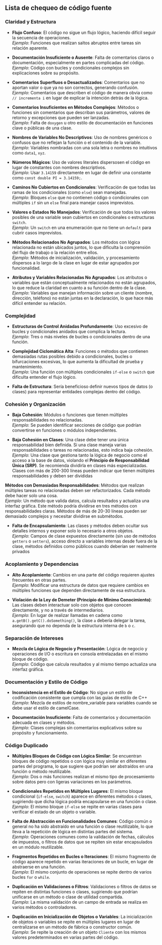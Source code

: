 ## Lista de chequeo de código fuente

### Claridad y Estructura

- **Flujo Confuso**: El código no sigue un flujo lógico, haciendo difícil seguir la secuencia de operaciones.  
  _Ejemplo_: Funciones que realizan saltos abruptos entre tareas sin relación aparente.

- **Documentación Insuficiente o Ausente**: Falta de comentarios claros o documentación, especialmente en partes complicadas del código.  
  _Ejemplo_: Código con bucles y condicionales complejos sin explicaciones sobre su propósito.

- **Comentarios Superfluos o Desactualizados**: Comentarios que no aportan valor o que ya no son correctos, generando confusión.  
  _Ejemplo_: Comentarios que describen el código de manera obvia como `// incrementa i` en lugar de explicar la intención detrás de la lógica.

- **Comentarios Insuficientes en Métodos Complejos**: Métodos o funciones sin comentarios que describan sus parámetros, valores de retorno y excepciones que pueden ser lanzadas.  
  _Ejemplo_: Falta de `doxygen` u otro estilo de documentación en funciones clave o públicas de una clase.

- **Nombres de Variables No Descriptivos**: Uso de nombres genéricos o confusos que no reflejan la función o el contenido de la variable.  
  _Ejemplo_: Variables nombradas con una sola letra o nombres no intuitivos como `data1`, `xyz`.

- **Números Mágicos**: Uso de valores literales dispersosen el código en lugar de constantes con nombres descriptivos.  
  _Ejemplo_: Usar `3.14159` directamente en lugar de definir una constante como `const double PI = 3.14159;`.

- **Caminos No Cubiertos en Condicionales**: Verificación de que todas las ramas de los condicionales (como `else`) sean manejadas.  
  _Ejemplo_: Bloques `else` que no contienen código o condicionales con múltiples `if` sin un `else` final para manejar casos imprevistos.

- **Valores o Estados No Manejados**: Verificación de que todos los valores posibles de una variable sean cubiertos en condicionales o estructuras `switch`.  
  _Ejemplo_: Un `switch` en una enumeración que no tiene un `default` para cubrir casos imprevistos.

- **Métodos Relacionados No Agrupados**: Los métodos con lógica relacionada no están ubicados juntos, lo que dificulta la comprensión del flujo de trabajo o la relación entre ellos.  
  _Ejemplo_: Métodos de inicialización, validación, y procesamiento dispersos a lo largo de la clase en lugar de estar agrupados por funcionalidad.

- **Atributos y Variables Relacionadas No Agrupados**: Los atributos o variables que están conceptualmente relacionados no están agrupados, lo que reduce la claridad en cuanto a su función dentro de la clase.  
  _Ejemplo_: Variables que manejan información sobre un cliente (nombre, dirección, teléfono) no están juntas en la declaración, lo que hace más difícil entender su relación.

### Complejidad

- **Estructuras de Control Anidadas Profundamente**: Uso excesivo de bucles y condicionales anidados que complica la lectura.  
  _Ejemplo_: Tres o más niveles de bucles o condicionales dentro de una función.

- **Complejidad Ciclomática Alta**: Funciones o métodos que contienen demasiadas rutas posibles debido a condicionales, bucles o bifurcaciones excesivas, lo que aumenta la dificultad de prueba y mantenimiento.  
  _Ejemplo_: Una función con múltiples condicionales `if-else` o `switch` que dificulta entender el flujo lógico.

- **Falta de Estructura**: Sería beneficioso definir nuevos tipos de datos (o clases) para representar entidades complejas dentro del código.

### Cohesión y Organización

- **Baja Cohesión**: Módulos o funciones que tienen múltiples responsabilidades no relacionadas.  
  _Ejemplo_: Se pueden identificar secciones de código que podrían convertirse en funciones o módulos independientes.

- **Baja Cohesión en Clases**: Una clase debe tener una única responsabilidad bien definida. Si una clase maneja varias responsabilidades o tareas no relacionadas, esto indica baja cohesión.  
  _Ejemplo_: Una clase que gestiona tanto la lógica de negocio como el acceso a la base de datos, violando el **Principio de Responsabilidad Única (SRP)**. Se recomienda dividirla en clases más especializadas. Clases con más de 200-300 líneas pueden indicar que tienen múltiples responsabilidades y deben ser divididas

**Métodos con Demasiadas Responsabilidades**: Métodos que realizan múltiples tareas no relacionadas deben ser refactorizados. Cada método debe hacer solo una cosa.  
  _Ejemplo_: Un método que valida datos, calcula resultados y actualiza una interfaz gráfica. Este método podría dividirse en tres métodos con responsabilidades claras. Métodos de más de 20-30 líneas pueden ser demasiado complejos y necesitar dividirse en submétodos.

- **Falta de Encapsulamiento**: Las clases y métodos deben ocultar sus detalles internos y exponer solo lo necesario a otros objetos.  
  _Ejemplo_: Campos de clase expuestos directamente (sin uso de métodos `getters` o `setters`), acceso directo a variables internas desde fuera de la clase, métodos definidos como públicos cuando deberían ser realmente privados


### Acoplamiento y Dependencias

- **Alto Acoplamiento**: Cambios en una parte del código requieren ajustes frecuentes en otras partes.  
  _Ejemplo_: Modificar una estructura de datos que requiere cambios en múltiples funciones que dependen directamente de esa estructura.

-  **Violación de la Ley de Demeter (Principio de Mínimo Conocimiento)**: Las clases deben interactuar solo con objetos que conocen directamente, y no a través de intermediarios.  
  _Ejemplo_: En lugar de realizar llamadas en cadena como `a.getB().getC().doSomething()`, la clase `a` debería delegar la tarea, asegurando que no dependa de la estructura interna de `b` o `c`.

### Separación de Intereses

- **Mezcla de Lógica de Negocio y Presentación**: Lógica de negocio y operaciones de I/O o escritura en consola entrelazadas en el mismo bloque de código.  
  _Ejemplo_: Código que calcula resultados y al mismo tiempo actualiza una interfaz gráfica.

### Documentación y Estilo de Código

- **Inconsistencia en el Estilo de Código**: No sigue un estilo de codificación consistente que cumpla con las guías de estilo de C++ 
  _Ejemplo_: Mezcla de estilos de nombre_variable para variables cuando se debe usar el estilo de camelCase.

- **Documentación Insuficiente**: Falta de comentarios y documentación adecuada en clases y métodos.  
  _Ejemplo_: Clases complejas sin comentarios explicativos sobre su propósito y funcionamiento.

### Código Duplicado

- **Múltiples Bloques de Código con Lógica Similar**: Se encuentran bloques de código repetidos o con lógica muy similar en diferentes partes del programa, lo que sugiere que podrían ser abstraídos en una función o método reutilizable.  
  _Ejemplo_: Dos o más funciones realizan el mismo tipo de procesamiento sobre datos pero con ligeras variaciones en los parámetros.

- **Condicionales Repetidos en Múltiples Lugares**: El mismo bloque condicional (`if-else`, `switch`) aparece en diferentes métodos o clases, sugiriendo que dicha lógica podría encapsularse en una función o clase.  
  _Ejemplo_: El mismo bloque `if-else` se repite en varias clases para verificar el estado de un objeto o variable.

- **Falta de Abstracción en Funcionalidades Comunes**: Código común o general no ha sido abstraído en una función o clase reutilizable, lo que lleva a la repetición de lógica en distintas partes del sistema.  
  _Ejemplo_: Operaciones comunes como la validación de fechas, cálculos de impuestos, o filtros de datos que se repiten sin estar encapsulados en un módulo reutilizable.

- **Fragmentos Repetidos en Bucles o Iteraciones**: El mismo fragmento de código aparece repetido en varias iteraciones de un bucle, en lugar de abstraerse en una función.  
  _Ejemplo_: El mismo conjunto de operaciones se repite dentro de varios bucles `for` o `while`.

- **Duplicación en Validaciones o Filtros**: Validaciones o filtros de datos se repiten en distintas funciones o clases, sugiriendo que podrían unificarse en un método o clase de utilidad compartida.  
  _Ejemplo_: La misma validación de un campo de entrada se realiza en varios métodos o controladores.

- **Duplicación en Inicialización de Objetos o Variables**: La inicialización de objetos o variables se repite en múltiples lugares en lugar de centralizarse en un método de fábrica o constructor común.  
  _Ejemplo_: Se repite la creación de un objeto `Cliente` con los mismos valores predeterminados en varias partes del código.
